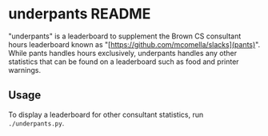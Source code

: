 underpants README
=================
"underpants" is a leaderboard to supplement the Brown CS consultant hours
leaderboard known as "[https://github.com/mcomella/slacks](pants)". While pants
handles hours exclusively, underpants handles any other statistics that can be
found on a leaderboard such as food and printer warnings.

Usage
-----
To display a leaderboard for other consultant statistics, run `./underpants.py`.
